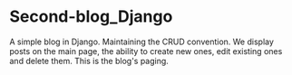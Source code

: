 # Second-blog_Django
A simple blog in Django. Maintaining the CRUD convention. We display posts on the main page, the ability to create new ones, edit existing ones and delete them. This is the blog's paging.
